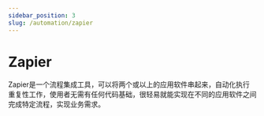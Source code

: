 ```yaml
---
sidebar_position: 3
slug: /automation/zapier
---
```



# Zapier

Zapier是一个流程集成工具，可以将两个或以上的应用软件串起来，自动化执行重复性工作，使用者无需有任何代码基础，很轻易就能实现在不同的应用软件之间完成特定流程，实现业务需求。